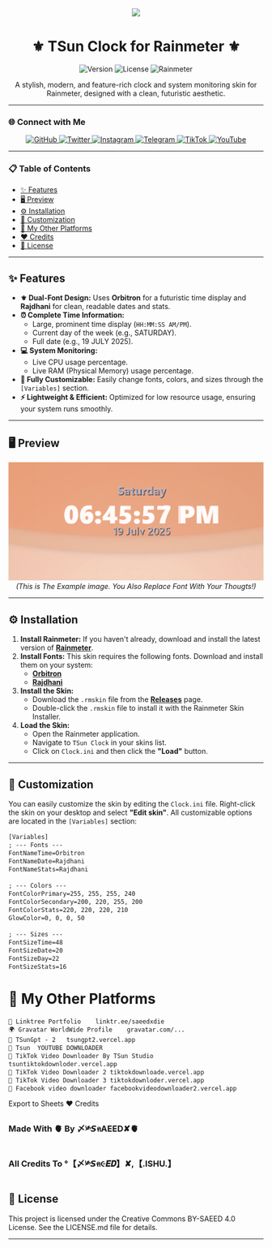 <div align="center">

<img src="https://media.tenor.com/E_2p-3P_3PAAAAAi/bubu-dudu-bubu.gif" width="200"/>

# ⚜️ TSun Clock for Rainmeter ⚜️

<p>
  <img alt="Version" src="https://img.shields.io/badge/Version-v4.0.1-blue.svg?style=for-the-badge">
  <img alt="License" src="https://img.shields.io/badge/License-CC%20BY--SAEED%204.0-lightgrey.svg?style=for-the-badge">
  <img alt="Rainmeter" src="https://img.shields.io/badge/Rainmeter-%E2%89%A54.5-orange.svg?style=for-the-badge">
</p>

A stylish, modern, and feature-rich clock and system monitoring skin for Rainmeter, designed with a clean, futuristic aesthetic.

</div>

---

### 🌐 Connect with Me

<p align="center">
  <a href="https://github.com/SaeedX302" target="_blank">
    <img src="https://img.shields.io/badge/GitHub-181717?style=for-the-badge&logo=github&logoColor=white" alt="GitHub"/>
  </a>
  <a href="https://x.com/saeedx300" target="_blank">
    <img src="https://img.shields.io/badge/Twitter-1DA1F2?style=for-the-badge&logo=twitter&logoColor=white" alt="Twitter"/>
  </a>
  <a href="https://www.instagram.com/saeedxdie" target="_blank">
    <img src="https://img.shields.io/badge/Instagram-E4405F?style=for-the-badge&logo=instagram&logoColor=white" alt="Instagram"/>
  </a>
  <a href="https://t.me/saeedxdie" target="_blank">
    <img src="https://img.shields.io/badge/Telegram-26A5E4?style=for-the-badge&logo=telegram&logoColor=white" alt="Telegram"/>
  </a>
  <a href="https://www.tiktok.com/@saeedxdie" target="_blank">
    <img src="https://img.shields.io/badge/TikTok-000000?style=for-the-badge&logo=tiktok&logoColor=white" alt="TikTok"/>
  </a>
  <a href="https://www.youtube.com/@TsunMusicOfficial" target="_blank">
    <img src="https://img.shields.io/badge/YouTube-FF0000?style=for-the-badge&logo=youtube&logoColor=white" alt="YouTube"/>
  </a>
</p>

---

### 📋 Table of Contents

- [✨ Features](#-features)
- [🖥️ Preview](#️-preview)
- [⚙️ Installation](#️-installation)
- [🎨 Customization](#-customization)
- [🚀 My Other Platforms](#-my-other-platforms)
- [❤️ Credits](#️-credits)
- [📜 License](#-license)

---

## ✨ Features

-   **⚜️ Dual-Font Design:** Uses **Orbitron** for a futuristic time display and **Rajdhani** for clean, readable dates and stats.
-   **⏰ Complete Time Information:**
    -   Large, prominent time display (`HH:MM:SS AM/PM`).
    -   Current day of the week (e.g., SATURDAY).
    -   Full date (e.g., 19 JULY 2025).
-   **💻 System Monitoring:**
    -   Live CPU usage percentage.
    -   Live RAM (Physical Memory) usage percentage.
-   **🎨 Fully Customizable:** Easily change fonts, colors, and sizes through the `[Variables]` section.
-   **⚡ Lightweight & Efficient:** Optimized for low resource usage, ensuring your system runs smoothly.

---

## 🖥️ Preview

<p align="center">
  <img src="https://raw.githubusercontent.com/SaeedX302/file-storage-2/main/pictures/png/clock-1.png" alt="Skin Preview" />
  <br />
  <em>(This is The Example image. You Also Replace Font With Your Thougts!)</em>
</p>

---

## ⚙️ Installation

1.  **Install Rainmeter:** If you haven't already, download and install the latest version of [**Rainmeter**](https://www.rainmeter.net/).
2.  **Install Fonts:** This skin requires the following fonts. Download and install them on your system:
    -   [**Orbitron**](https://fonts.google.com/specimen/Orbitron)
    -   [**Rajdhani**](https://fonts.google.com/specimen/Rajdhani)
3.  **Install the Skin:**
    -   Download the `.rmskin` file from the [**Releases**](https://github.com/SaeedX302/Clock-Rainmeter-Skin/releases) page.
    -   Double-click the `.rmskin` file to install it with the Rainmeter Skin Installer.
4.  **Load the Skin:**
    -   Open the Rainmeter application.
    -   Navigate to `TSun Clock` in your skins list.
    -   Click on `Clock.ini` and then click the **"Load"** button.

---

## 🎨 Customization

You can easily customize the skin by editing the `Clock.ini` file. Right-click the skin on your desktop and select **"Edit skin"**. All customizable options are located in the `[Variables]` section:

    [Variables]
    ; --- Fonts ---
    FontNameTime=Orbitron
    FontNameDate=Rajdhani
    FontNameStats=Rajdhani
    
    ; --- Colors ---
    FontColorPrimary=255, 255, 255, 240
    FontColorSecondary=200, 220, 255, 200
    FontColorStats=220, 220, 220, 210
    GlowColor=0, 0, 0, 50
    
    ; --- Sizes ---
    FontSizeTime=48
    FontSizeDate=20
    FontSizeDay=22
    FontSizeStats=16
# 🚀 My Other Platforms
    🌳 Linktree Portfolio	linktr.ee/saeedxdie
    🌍 Gravatar WorldWide Profile	gravatar.com/...
    🤖 TSunGpt - 2	tsungpt2.vercel.app
    🎵 Tsun	YOUTUBE DOWNLOADER
    🕺 TikTok Video Downloader By TSun Studio	tsuntiktokdownloder.vercel.app
    🕺 TikTok Video Downloader 2	tiktokdownloade.vercel.app
    🕺 TikTok Video Downloader 3	tiktokdownloder.vercel.app
    📘 Facebook video downloader	facebookvideodownloader2.vercel.app

Export to Sheets
❤️ Credits
### Made With 🫀 By 〆༯𝙎คAEED✘🫀
### All Credits To °【〆༯𝙎ค૯𝙀𝘿】✘,【.ISHU.】
## 📜 License
This project is licensed under the Creative Commons BY-SAEED 4.0 License.
See the LICENSE.md file for details.


***
